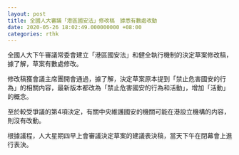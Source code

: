 ```yaml
---
layout: post
title: 全國人大審議「港區國安法」修改稿　據悉有數處改動
date: 2020-05-26 18:02:49.000000000 +08:00
categories: rthk
---
```


全國人大下午審議常委會建立「港區國安法」和健全執行機制的決定草案修改稿，據了解，草案有數處修改。

修改稿獲會議主席團開會通過，據了解，決定草案原本提到「禁止危害國安的行為」的相關内容，最新版本都改為「禁止危害國安的行為和活動」，增加「活動」的概念。

至於較受爭議的第4項決定，有關中央維護國安的機關可能在港設立機構的内容，則沒有改動。

根據議程，人大星期四早上會審議決定草案的建議表決稿，當天下午在閉幕會上進行表決。
